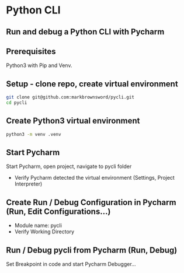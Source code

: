 # Python CLI
## Run and debug a Python CLI with Pycharm

## Prerequisites
Python3 with Pip and Venv.

## Setup - clone repo, create virtual environment
```bash
git clone git@github.com:markbrownsword/pycli.git  
cd pycli
```

## Create Python3 virtual environment
```bash
python3 -m venv .venv
```

## Start Pycharm
Start Pycharm, open project, navigate to pycli folder  
* Verify Pycharm detected the virtual environment (Settings, Project Interpreter)  

## Create Run / Debug Configuration in Pycharm (Run, Edit Configurations...)
* Module name: pycli  
* Verify Working Directory

## Run / Debug pycli from Pycharm (Run, Debug)
Set Breakpoint in code and start Pycharm Debugger...


